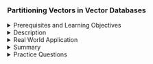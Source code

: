 ### Partitioning Vectors in Vector Databases
<details><summary>Prerequisites and Learning Objectives</summary>

#### Prerequisites and Learning Objectives:

**Prerequisites:**
- Understanding of vector databases and their basic concepts.
- Familiarity with indexing and query optimization.
- Basic knowledge of parallel processing in databases.

**Learning Objectives:**
- Understand the purpose and benefits of partitioning vectors in a database.
- Learn about common strategies for partitioning vectors.
- Explore use cases for vector partitioning.

</details>
<details><summary>Description</summary>

#### Description:

**1. Purpose of Vector Partitioning:**
   - Vector partitioning aims to improve query performance, storage efficiency, and parallel processing in vector databases.
   - It involves dividing the dataset into smaller, more manageable segments based on specific criteria.

**2. Common Strategies for Vector Partitioning:**
   - **Range Partitioning:** Divide vectors based on a specified range of values (e.g., dividing by a certain dimension).
   - **Hash Partitioning:** Assign vectors to partitions based on the hash value of a specific attribute.
   - **Round Robin Partitioning:** Distribute vectors evenly across partitions in a round-robin fashion.

**3. Creating and Managing Partitions:**
   - Use database commands or APIs to create and manage partitions.
   - Define the criteria for partitioning and adjust as needed.

**4. Balancing and Optimization:**
   - Periodically assess the balance of data distribution across partitions.
   - Optimize partitioning strategies based on query patterns and data characteristics.

**5. Use Cases for Vector Partitioning:**
   - **Large-Scale Image Database:** Partition images based on image features or categories.
   - **Time-Series Data:** Partition vectors based on timestamps for efficient time-based queries.
   - **Parallel Processing:** Facilitate parallel processing by distributing vectors across multiple partitions.

</details>
<details><summary>Real World Application</summary>

#### Real World Application:

**Social Media Platform with User Profiles:**
   - **Scenario:** Managing a social media platform with millions of user profiles.
   - **Partitioning Strategy:**
     - Range partition user profiles based on the registration date.
     - Facilitate efficient querying for users within specific time periods.

</details>
<details><summary>Summary</summary>

#### Summary:

Vector partitioning is a technique used in vector databases to enhance performance, storage efficiency, and parallel processing. By dividing the dataset into smaller partitions based on specific criteria, vector databases can optimize the retrieval and management of vector data.

</details>
<details><summary>Practice Questions</summary>

#### Practice Questions:

1. Why is vector partitioning important in vector databases?
2. What are some common strategies for partitioning vectors in a database?
3. How can you create and manage partitions in a vector database?
4. Describe the optimization considerations for vector partitioning.
5. Provide real-world scenarios where vector partitioning would be beneficial.

</details>